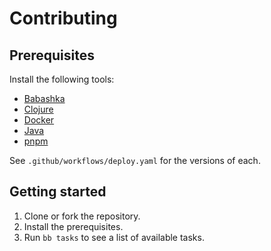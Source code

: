 # Contributing

## Prerequisites

Install the following tools:

* [Babashka](https://github.com/babashka/babashka#installation)
* [Clojure](https://clojure.org/guides/install_clojure)
* [Docker](https://docs.docker.com/get-docker/)
* [Java](https://adoptopenjdk.net/?variant=openjdk11&jvmVariant=hotspot)
* [pnpm](https://pnpm.io/installation)

See `.github/workflows/deploy.yaml` for the versions of each.

## Getting started

1. Clone or fork the repository.
1. Install the prerequisites.
1. Run `bb tasks` to see a list of available tasks.
